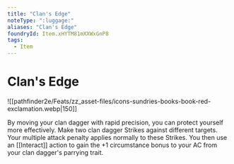 ```yaml
---
title: "Clan's Edge"
noteType: ":luggage:"
aliases: "Clan's Edge"
foundryId: Item.xHYTM81mXXWxGnP8
tags:
  - Item
---
```


# Clan's Edge
![[pathfinder2e/Feats/zz_asset-files/icons-sundries-books-book-red-exclamation.webp|150]]

By moving your clan dagger with rapid precision, you can protect yourself more effectively. Make two clan dagger Strikes against different targets. Your multiple attack penalty applies normally to these Strikes. You then use an [[Interact]] action to gain the +1 circumstance bonus to your AC from your clan dagger's parrying trait.


